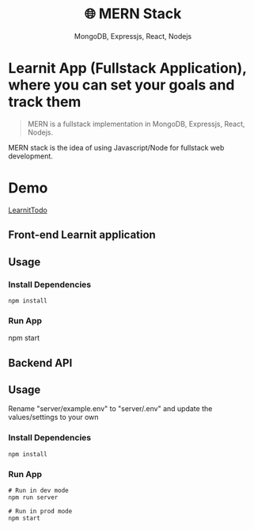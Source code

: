 <h1 align="center">
🌐 MERN Stack
</h1>
<p align="center">
MongoDB, Expressjs, React, Nodejs
</p>

# Learnit App (Fullstack Application), where you can set your goals and track them

> MERN is a fullstack implementation in MongoDB, Expressjs, React, Nodejs.

MERN stack is the idea of using Javascript/Node for fullstack web development.


# Demo
[LearnitTodo](https://learnit-todo.netlify.app/login)

## Front-end Learnit application
## Usage

### Install Dependencies

```
npm install
```

### Run App

npm start


## Backend API

## Usage

Rename "server/example.env" to "server/.env" and update the values/settings to your own

### Install Dependencies

```
npm install
```

### Run App

```
# Run in dev mode
npm run server

# Run in prod mode
npm start
```


